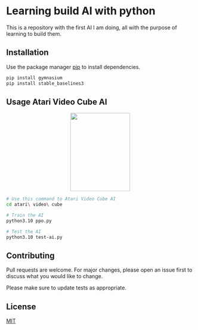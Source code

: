 # Learning build AI with python

This is a repository with the first AI I am doing, all with the purpose of learning to build them.

## Installation

Use the package manager [pip](https://pip.pypa.io/en/stable/) to install dependencies.

```bash
pip install gymnasium
pip install stable_baselines3
```

## Usage Atari Video Cube AI
<p align="center">
  <img src="https://gymnasium.farama.org/_images/video_cube.gif" width="160" height="210" />
</p>

```bash
# Use this command to Atari Video Cube AI
cd atari\ video\ cube

# Train the AI
python3.10 ppo.py

# Test the AI
python3.10 test-ai.py
```

## Contributing

Pull requests are welcome. For major changes, please open an issue first
to discuss what you would like to change.

Please make sure to update tests as appropriate.

## License

[MIT](https://choosealicense.com/licenses/mit/)
